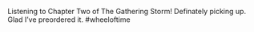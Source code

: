 <!--
id: 196169265
link: http://kevinisom.info/post/196169265/listening-to-chapter-two-of-the-gathering-storm
slug: listening-to-chapter-two-of-the-gathering-storm
date: Fri Sep 25 2009 11:51:36 GMT+1200 (NZST)
raw: {"blog_name":"kevinisom","id":196169265,"post_url":"http://kevinisom.info/post/196169265/listening-to-chapter-two-of-the-gathering-storm","slug":"listening-to-chapter-two-of-the-gathering-storm","type":"text","date":"2009-09-24 23:51:36 GMT","timestamp":1253836296,"state":"published","format":"html","reblog_key":"AVYp56uz","tags":[],"short_url":"http://tmblr.co/Zw68YyBiKun","highlighted":[],"feed_item":"http://twitter.com/kev_nz/statuses/4351040628","from_feed_id":"650289","note_count":1,"title":null,"body":"<p>Listening to Chapter Two of The Gathering Storm! Definately picking up. Glad I&#8217;ve preordered it. #wheeloftime</p>"}
publish: 2009-09-025
tags: 
title: null
-->


Listening to Chapter Two of The Gathering Storm! Definately picking up.
Glad I’ve preordered it. \#wheeloftime


